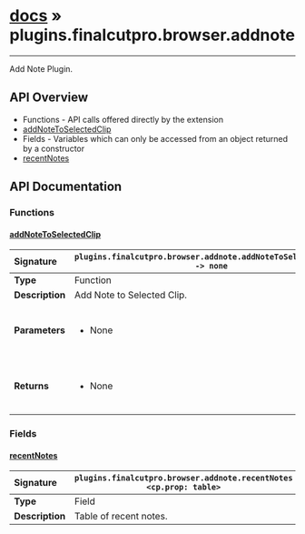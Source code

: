 # [docs](index.md) » plugins.finalcutpro.browser.addnote
---

Add Note Plugin.

## API Overview
* Functions - API calls offered directly by the extension
 * [addNoteToSelectedClip](#addnotetoselectedclip)
* Fields - Variables which can only be accessed from an object returned by a constructor
 * [recentNotes](#recentnotes)

## API Documentation

### Functions

#### [addNoteToSelectedClip](#addnotetoselectedclip)
| <span style="float: left;">**Signature**</span> | <span style="float: left;">`plugins.finalcutpro.browser.addnote.addNoteToSelectedClip() -> none` </span>                                                          |
| -----------------------------------------------------|---------------------------------------------------------------------------------------------------------|
| **Type**                                             | Function                                                                                         |
| **Description**                                      | Add Note to Selected Clip.                                                                                         |
| **Parameters**                                       | <ul><br /><li>None</li><br /></ul>                                        |
| **Returns**                                          | <ul><br /><li>None</li><br /></ul>                                           |

### Fields

#### [recentNotes](#recentnotes)
| <span style="float: left;">**Signature**</span> | <span style="float: left;">`plugins.finalcutpro.browser.addnote.recentNotes <cp.prop: table>` </span>                                                          |
| -----------------------------------------------------|---------------------------------------------------------------------------------------------------------|
| **Type**                                             | Field                                                                                         |
| **Description**                                      | Table of recent notes.                                                                                         |

